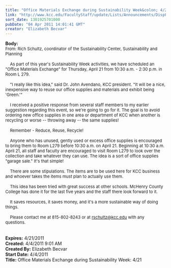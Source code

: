 ```yaml
---
title: "Office Materials Exchange during Sustainability Week&colon; 4/21  "
link: "http://www.kcc.edu/FacultyStaff/update/Lists/Announcements/DispForm.aspx?ID=204"
sort_date: 1301925701000
pubDate: "04 Apr 2011 14:01:41 GMT"
creator: "Elizabeth Becvar"
---
```


<div><b>Body:</b> <div class=ExternalClassBDBA4D81D6C045B1AB05F13A85DB1D70><div><font size=2>From: Rich Schultz, coordinator of the Sustainability Center, Sustainability and Planning<br> <br>    As part of this year's Sustainability Week activities, we have scheduled an &quot;Office Materials Exchange&quot; for Thursday, April 21 from 10:30 a.m. - 2:30 p.m. in Room L 279.</font></div><font size=2>
<div><br>    &quot;I really like this idea,&quot; said Dr. John Avendano, KCC president. &quot;It will be a nice, inexpensive way to reuse our office supplies and materials and exhibit being 'Green.'&quot;</div>
<div><br>    I received a positive response from several staff members to my earlier suggestion regarding this event, so we're going to go for it. The goal is to avoid ordering new office supplies in one area or department of KCC when another is recycling or worse -- throwing away -- the same supplies! </div>
<div><br>    Remember - Reduce, Reuse, Recycle!</div>
<div><br>    Anyone who has unused, gently used or excess office supplies is encouraged to bring them to Room L279 before 10:30 a.m. on April 21. Beginning at 10:30 a.m. April 21, all staff and faculty are encouraged to visit Room L279 to look over the collection and take whatever they can use. The idea is a sort of office supplies &quot;garage sale.&quot; It's that simple! </div>
<div><br>    There are some stipulations. The items are to be used here for KCC business and whoever takes the items must plan to actually use them. </div>
<div><br>    This idea has been tried with great success at other schools. McHenry County College has done it for the last five years and the staff there look forward to it. </div>
<div><br>    It saves resources, it saves money, and it's a more sustainable way of doing things. </div>
<div><br>    Please contact me at 815-802-8243 or at </font><a href="mailto:rschultz@kcc.edu"><font size=2>rschultz@kcc.edu</font></a><font size=2> with any questions. <br> </font></div>
<div><font size=2></font> </div></div></div>
<div><b>Expires:</b> 4/21/2011</div>
<div><b>Created:</b> 4/4/2011 9:01 AM</div>
<div><b>Created By:</b> Elizabeth Becvar</div>
<div><b>Start Date:</b> 4/4/2011</div>
<div><b>Title:</b> Office Materials Exchange during Sustainability Week: 4/21  </div>
